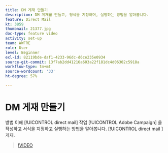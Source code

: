```yaml
---
title: DM 게재 만들기
description: DM 게재를 만들고, 형식을 지정하며, 실행하는 방법을 알아봅니다.
feature: Direct Mail
kt: 3859
thumbnail: 21377.jpg
doc-type: feature video
activity: set-up
team: WWFRE
role: User
level: Beginner
exl-id: 82119bde-daf1-4233-96dc-d6ce235e0934
source-git-commit: 13f7ab2dd41216a603a22f181dc4d06302c5918a
workflow-type: tm+mt
source-wordcount: '33'
ht-degree: 57%

---
```


# DM 게재 만들기

방법 이해 [!UICONTROL direct mail] 작업 [!UICONTROL Adobe Campaign] 을 작성하고 서식을 지정하고 실행하는 방법을 알아봅니다. [!UICONTROL direct mail ]게재.

>[!VIDEO](https://video.tv.adobe.com/v/21377?quality=12&learn=on)

